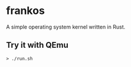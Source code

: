 # frankos
A simple operating system kernel written in Rust.

## Try it with QEmu

```
> ./run.sh
```
